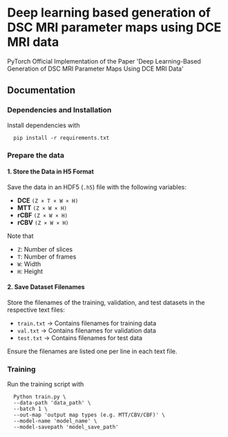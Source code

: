 # Deep learning based generation of DSC MRI parameter maps using DCE MRI data

PyTorch Official Implementation of the Paper 'Deep Learning-Based Generation of DSC MRI Parameter Maps Using DCE MRI Data'

## Documentation
### Dependencies and Installation
Install dependencies with
```shell
  pip install -r requirements.txt
```

### Prepare the data
#### 1. Store the Data in H5 Format
Save the data in an HDF5 (`.h5`) file with the following variables:

- **DCE** `(Z × T × W × H)`
- **MTT** `(Z × W × H)`
- **rCBF** `(Z × W × H)`
- **rCBV** `(Z × W × H)`

Note that 
  - `Z`: Number of slices  
  - `T`: Number of frames  
  - `W`: Width  
  - `H`: Height

#### 2. Save Dataset Filenames
Store the filenames of the training, validation, and test datasets in the respective text files:

- `train.txt` → Contains filenames for training data
- `val.txt` → Contains filenames for validation data
- `test.txt` → Contains filenames for test data

Ensure the filenames are listed one per line in each text file.

### Training
Run the training script with
```shell
  Python train.py \
  --data-path 'data_path' \
  --batch 1 \
  --out-map 'output map types (e.g. MTT/CBV/CBF)' \
  --model-name 'model_name' \
  --model-savepath 'model_save_path'
```
